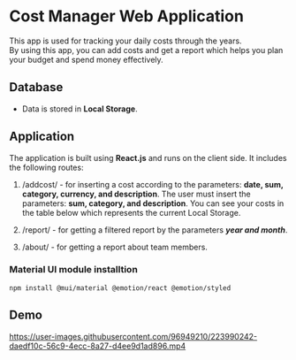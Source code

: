 # Cost Manager Web Application

This app is used for tracking your daily costs through the years.<br/> 
By using this app, you can add costs and get a report which helps you plan your budget and spend money effectively.

## Database
* Data is stored in **Local Storage**.

## Application
The application is built using **React.js** and runs on the client side. It includes the following routes:

1. /addcost/ - for inserting a cost according to the parameters: **date, sum, category, currency, and description**. The user must insert the parameters: **sum, category, and description**. You can see your costs in the table below which represents the current Local Storage.

2. /report/ - for getting a filtered report by the parameters ***year and month***.

3. /about/ - for getting a report about team members.

### Material UI module installtion
```
npm install @mui/material @emotion/react @emotion/styled
```

## Demo

https://user-images.githubusercontent.com/96949210/223990242-daedf10c-56c9-4ecc-8a27-d4ee9d1ad896.mp4

